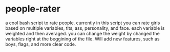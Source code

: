 # people-rater
a cool bash script to rate people.
currently in this script you can rate girls based on multiple variables, tits, ass, personality, and face.
each variable is weighted and then averaged.
you can change the weight by changed the variables right at the beggining of the file.
Will add new features, such as boys, flags, and more clear code.
